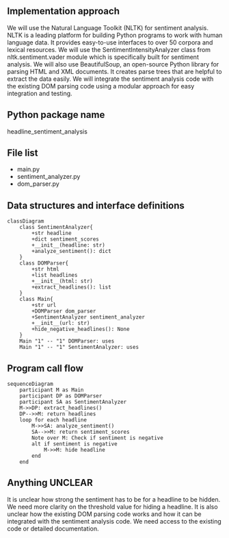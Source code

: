 ## Implementation approach

We will use the Natural Language Toolkit (NLTK) for sentiment analysis. NLTK is a leading platform for building Python programs to work with human language data. It provides easy-to-use interfaces to over 50 corpora and lexical resources. We will use the SentimentIntensityAnalyzer class from nltk.sentiment.vader module which is specifically built for sentiment analysis. We will also use BeautifulSoup, an open-source Python library for parsing HTML and XML documents. It creates parse trees that are helpful to extract the data easily. We will integrate the sentiment analysis code with the existing DOM parsing code using a modular approach for easy integration and testing.

## Python package name

headline_sentiment_analysis

## File list

- main.py
- sentiment_analyzer.py
- dom_parser.py

## Data structures and interface definitions


    classDiagram
        class SentimentAnalyzer{
            +str headline
            +dict sentiment_scores
            +__init__(headline: str)
            +analyze_sentiment(): dict
        }
        class DOMParser{
            +str html
            +list headlines
            +__init__(html: str)
            +extract_headlines(): list
        }
        class Main{
            +str url
            +DOMParser dom_parser
            +SentimentAnalyzer sentiment_analyzer
            +__init__(url: str)
            +hide_negative_headlines(): None
        }
        Main "1" -- "1" DOMParser: uses
        Main "1" -- "1" SentimentAnalyzer: uses
    

## Program call flow


    sequenceDiagram
        participant M as Main
        participant DP as DOMParser
        participant SA as SentimentAnalyzer
        M->>DP: extract_headlines()
        DP-->>M: return headlines
        loop for each headline
            M->>SA: analyze_sentiment()
            SA-->>M: return sentiment_scores
            Note over M: Check if sentiment is negative
            alt if sentiment is negative
                M->>M: hide headline
            end
        end
    

## Anything UNCLEAR

It is unclear how strong the sentiment has to be for a headline to be hidden. We need more clarity on the threshold value for hiding a headline. It is also unclear how the existing DOM parsing code works and how it can be integrated with the sentiment analysis code. We need access to the existing code or detailed documentation.

